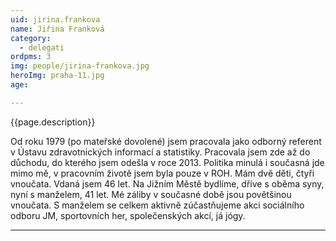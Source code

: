 ```yaml
---
uid: jirina.frankova
name: Jiřina Franková
category:
  - delegati
ordpms: 3  
img: people/jirina-frankova.jpg
heroImg: praha-11.jpg
age: 

---
```

{{page.description}}

Od roku 1979 (po mateřské dovolené) jsem pracovala jako odborný referent v Ústavu zdravotnických informací a statistiky. Pracovala jsem zde až do důchodu, do kterého jsem odešla v roce 2013.
Politika minulá i současná jde mimo mě, v pracovním životě jsem byla pouze v ROH. Mám dvě děti, čtyři vnoučata. Vdaná jsem 46 let. Na Jižním Městě bydlíme, dříve s oběma syny, nyní s manželem, 41 let. Mé záliby v současné době jsou povětšinou vnoučata. S manželem se celkem aktivně zúčastňujeme akci sociálního odboru JM, sportovních her, společenských akcí, já jógy. 


---
